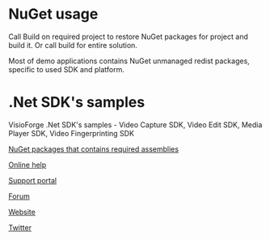 # NuGet usage

Call Build on required project to restore NuGet packages for project and build it. Or call build for entire solution.

Most of demo applications contains NuGet unmanaged redist packages, specific to used SDK and platform.

# .Net SDK's samples
VisioForge .Net SDK's samples - Video Capture SDK, Video Edit SDK, Media Player SDK, Video Fingerprinting SDK

[NuGet packages that contains required assemblies](https://www.nuget.org/packages?q=visioforge)

[Online help](http://www.visioforge.com/online_help/sdks_net/index.html)

[Support portal](https://visioforge.com/support/)

[Forum](https://visioforge.com/support/379431-Forum)

[Website](https://visioforge.com/)

[Twitter](https://twitter.com/VisioForge)
